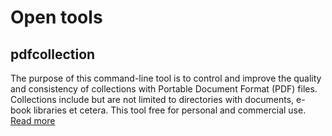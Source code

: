# Open tools

## pdfcollection
The purpose of this command-line tool is to control and improve the quality and consistency of collections with Portable Document Format (PDF) files. Collections include but are not limited to directories with documents, e-book libraries et cetera. This tool free for personal and commercial use. [Read more](/docs/pdfcollection)
